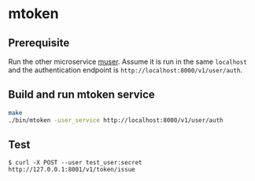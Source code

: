# mtoken

## Prerequisite

Run the other microservice [muser](https://github.com/codemk8/muser). Assume it is run in the same `localhost` and the authentication endpoint is `http://localhost:8000/v1/user/auth`.

## Build and run mtoken service

```bash
make
./bin/mtoken -user_service http://localhost:8000/v1/user/auth
```

## Test

```
$ curl -X POST --user test_user:secret http://127.0.0.1:8001/v1/token/issue
```